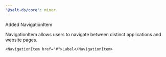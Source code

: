 ```yaml
---
"@salt-ds/core": minor
---
```


Added NavigationItem

NavigationItem allows users to navigate between distinct applications and website pages.

```tsx
<NavigationItem href="#">Label</NavigationItem>
```
